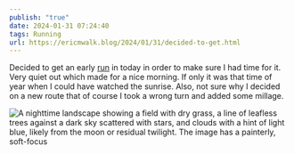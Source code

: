 ```yaml
---
publish: "true"
date: 2024-01-31 07:24:40
tags: Running
url: https://ericmwalk.blog/2024/01/31/decided-to-get.html
---
```


Decided to get an early [run](https://strava.com/activities/10667166739) in today in order to make sure I had time for it. Very quiet out which made for a nice morning. If only it was that time of year when I could have watched the sunrise. Also, not sure why I decided on a new route that of course I took a wrong turn and added some millage.

![A nighttime landscape showing a field with dry grass, a line of leafless trees against a dark sky scattered with stars, and clouds with a hint of light blue, likely from the moon or residual twilight. The image has a painterly, soft-focus](https://ericmwalk.blog/uploads/2024/img-7695.jpeg)